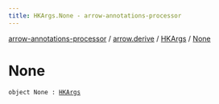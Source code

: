 ```yaml
---
title: HKArgs.None - arrow-annotations-processor
---
```


[arrow-annotations-processor](../../index.html) / [arrow.derive](../index.html) / [HKArgs](index.html) / [None](./-none.html)

# None

`object None : `[`HKArgs`](index.html)
